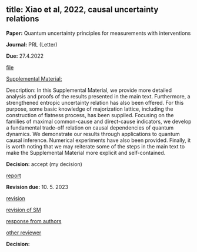 title: Xiao et al, 2022, causal uncertainty relations
---

**Paper:**  Quantum uncertainty principles for measurements with interventions
 
**Journal:** PRL (Letter)

**Due:** 27.4.2022

[file](REF_xiao2022/file.pdf)

[Supplemental Material:](REF_xiao2022/SM.pdf)

Description: In this Supplemental Material, we provide more detailed analysis and proofs of the results presented in the main text. Furthermore, a strengthened entropic uncertainty relation has also been offered. For this purpose, some basic knowledge of majorization lattice, including the construction of flatness process, has been supplied. Focusing on the families of maximal common-cause and direct-cause indicators, we develop a fundamental trade-off relation on causal dependencies of quantum dynamics. We demonstrate our results through applications to quantum causal inference. Numerical experiments have also been provided. Finally, it is worth noting that we may reiterate some of the steps in the main text to make the Supplemental Material more explicit and self-contained.

**Decision:**  accept (my decision)

[report](REF_xiao2022/report.pdf)

**Revision due:** 10. 5. 2023

[revision](REF_xiao2022/revised.pdf)

[revision of SM](REF_xiao2022/revised_SM.pdf)

[response from authors](REF_xiao2022/response.pdf)

[other reviewer](REF_xiao2022/other_report.pdf)


**Decision:**
